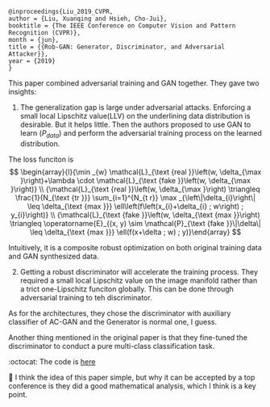 ```
@inproceedings{Liu_2019_CVPR,
author = {Liu, Xuanqing and Hsieh, Cho-Jui},
booktitle = {The IEEE Conference on Computer Vision and Pattern Recognition (CVPR)},
month = {jun},
title = {{Rob-GAN: Generator, Discriminator, and Adversarial Attacker}},
year = {2019}
}
```
This paper combined adversarial training and GAN together. They gave two insights:
1. The generalization gap is large under adversarial attacks. Enforcing a small local Lipschitz value(LLV) on the underlining data distribution is desirable. But it helps little. Then the authors proposed to use GAN to learn $\mathcal(P_{data})$ and perform the adversarial training process on the learned distribution.

The loss funciton is
$$
\begin{array}{l}{\min _{w} \mathcal{L}_{\text {real }}\left(w, \delta_{\max }\right)+\lambda \cdot \mathcal{L}_{\text {fake }}\left(w, \delta_{\max }\right)} \\ {\mathcal{L}_{\text {real }}\left(w, \delta_{\max }\right) \triangleq \frac{1}{N_{\text {tr }}} \sum_{i=1}^{N_{t r}} \max _{\left\|\delta_{i}\right\| \leq \delta_{\text {max }}} \ell\left(f\left(x_{i}+\delta_{i} ; w\right) ; y_{i}\right)} \\ {\mathcal{L}_{\text {fake }}\left(w, \delta_{\text {max }}\right) \triangleq \operatorname{E}_{(x, y) \sim \mathcal{P}_{\text {fake }}\|\delta\| \leq \delta_{\text {max }}} \ell(f(x+\delta ; w) ; y)}\end{array}
$$

Intuitively, it is a composite robust optimization on both original training data and GAN synthesized data.

2. Getting a robust discriminator will accelerate the training process. They required a small local Lipschitz value on the image manifold rather than a trict one-Lipschitz funciton globally. This can be done through adversarial training to teh discriminator.

As for the architectures, they chose the discriminator with auxiliary classifier of AC-GAN and the Generator is normal one, I guess.

Another thing mentioned in the original paper is that they fine-tuned the discriminator to conduct a pure multi-class classification task.

:octocat: The code is [here](https://github.com/xuanqing94/RobGAN)

:key: I think the idea of this paper simple, but why it can be accepted by a top conference is they did a good mathematical analysis, which I think  is a key point.